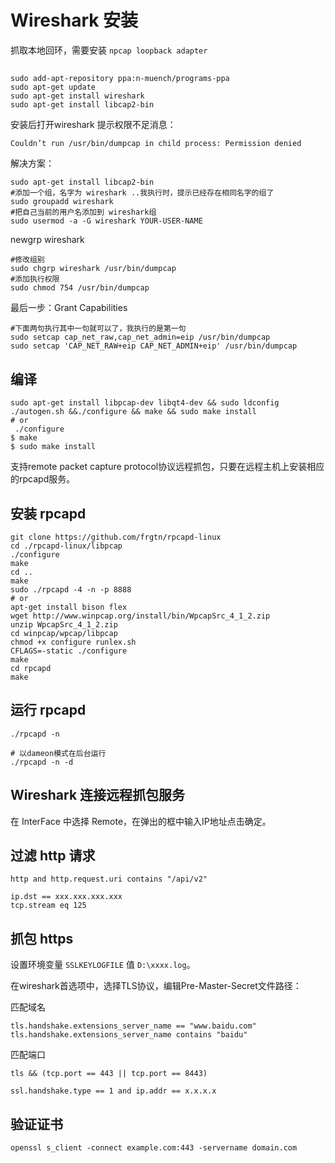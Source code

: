# Wireshark 安装

抓取本地回环，需要安装 `npcap loopback adapter`
##

```shell
sudo add-apt-repository ppa:n-muench/programs-ppa
sudo apt-get update
sudo apt-get install wireshark
sudo apt-get install libcap2-bin
```

安装后打开wireshark 提示权限不足消息：

`Couldn’t run /usr/bin/dumpcap in child process: Permission denied`

解决方案：
```shell
sudo apt-get install libcap2-bin
#添加一个组，名字为 wireshark ..我执行时，提示已经存在相同名字的组了
sudo groupadd wireshark  
#把自己当前的用户名添加到 wireshark组
sudo usermod -a -G wireshark YOUR-USER-NAME
```

newgrp wireshark
```shell
#修改组别
sudo chgrp wireshark /usr/bin/dumpcap
#添加执行权限
sudo chmod 754 /usr/bin/dumpcap
```

最后一步：Grant Capabilities
```shell
#下面两句执行其中一句就可以了，我执行的是第一句
sudo setcap cap_net_raw,cap_net_admin=eip /usr/bin/dumpcap
sudo setcap 'CAP_NET_RAW+eip CAP_NET_ADMIN+eip' /usr/bin/dumpcap
```

## 编译

```shell
sudo apt-get install libpcap-dev libqt4-dev && sudo ldconfig  
./autogen.sh &&./configure && make && sudo make install  
# or
 ./configure
$ make
$ sudo make install
```

支持remote packet capture protocol协议远程抓包，只要在远程主机上安装相应的rpcapd服务。

## 安装 rpcapd
```shell
git clone https://github.com/frgtn/rpcapd-linux
cd ./rpcapd-linux/libpcap
./configure
make
cd ..
make
sudo ./rpcapd -4 -n -p 8888
# or
apt-get install bison flex
wget http://www.winpcap.org/install/bin/WpcapSrc_4_1_2.zip
unzip WpcapSrc_4_1_2.zip
cd winpcap/wpcap/libpcap
chmod +x configure runlex.sh
CFLAGS=-static ./configure
make
cd rpcapd
make
```

## 运行 rpcapd

```shell
./rpcapd -n

# 以dameon模式在后台运行
./rpcapd -n -d 
```

## Wireshark 连接远程抓包服务

在 InterFace 中选择 Remote，在弹出的框中输入IP地址点击确定。

## 过滤 http 请求

```shell
http and http.request.uri contains "/api/v2"
```

```shell
ip.dst == xxx.xxx.xxx.xxx
tcp.stream eq 125
```

## 抓包 https

设置环境变量 `SSLKEYLOGFILE` 值 `D:\xxxx.log`。

在wireshark首选项中，选择TLS协议，编辑Pre-Master-Secret文件路径：

匹配域名
```shell
tls.handshake.extensions_server_name == "www.baidu.com"
tls.handshake.extensions_server_name contains "baidu"
```

匹配端口
```shell
tls && (tcp.port == 443 || tcp.port == 8443)
```

```shell
ssl.handshake.type == 1 and ip.addr == x.x.x.x
```

## 验证证书

```shell
openssl s_client -connect example.com:443 -servername domain.com
```
